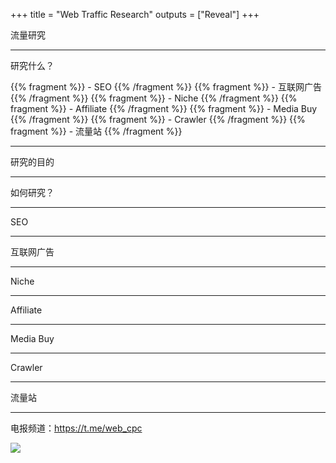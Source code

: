 +++
title = "Web Traffic Research"
outputs = ["Reveal"]
+++

流量研究

---

研究什么？

{{% fragment %}} - SEO {{% /fragment %}}
{{% fragment %}} - 互联网广告 {{% /fragment %}}
{{% fragment %}} - Niche {{% /fragment %}}
{{% fragment %}} - Affiliate {{% /fragment %}}
{{% fragment %}} - Media Buy {{% /fragment %}}
{{% fragment %}} - Crawler {{% /fragment %}}
{{% fragment %}} - 流量站 {{% /fragment %}}

---

研究的目的

---

如何研究？

---

SEO

---

互联网广告

---

Niche

---

Affiliate

---

Media Buy

---

Crawler

---

流量站

---

电报频道：https://t.me/web_cpc

![](https://img.bmpi.dev/f0eed421-6d0c-9da4-b7f6-c6aff8cecf59.png)